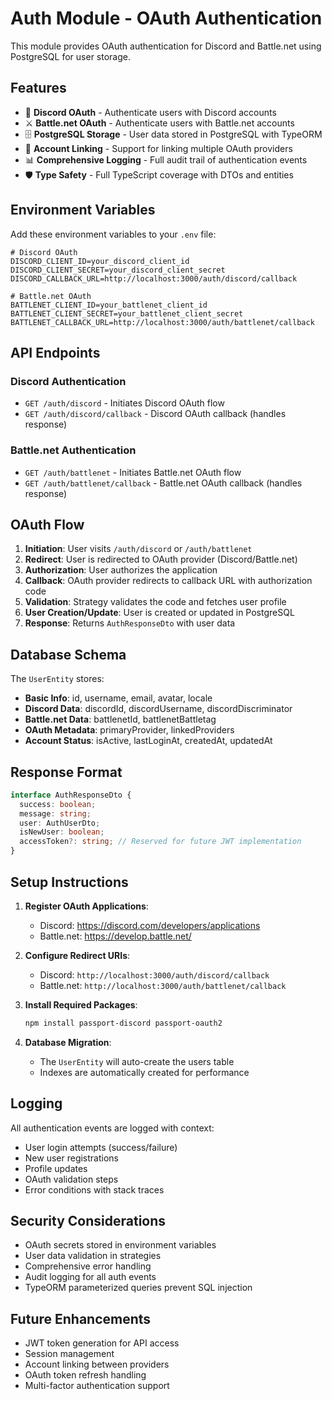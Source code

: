 # Auth Module - OAuth Authentication

This module provides OAuth authentication for Discord and Battle.net using PostgreSQL for user storage.

## Features

- 🔐 **Discord OAuth** - Authenticate users with Discord accounts
- ⚔️ **Battle.net OAuth** - Authenticate users with Battle.net accounts  
- 🗄️ **PostgreSQL Storage** - User data stored in PostgreSQL with TypeORM
- 🔄 **Account Linking** - Support for linking multiple OAuth providers
- 📊 **Comprehensive Logging** - Full audit trail of authentication events
- 🛡️ **Type Safety** - Full TypeScript coverage with DTOs and entities

## Environment Variables

Add these environment variables to your `.env` file:

```env
# Discord OAuth
DISCORD_CLIENT_ID=your_discord_client_id
DISCORD_CLIENT_SECRET=your_discord_client_secret
DISCORD_CALLBACK_URL=http://localhost:3000/auth/discord/callback

# Battle.net OAuth
BATTLENET_CLIENT_ID=your_battlenet_client_id
BATTLENET_CLIENT_SECRET=your_battlenet_client_secret
BATTLENET_CALLBACK_URL=http://localhost:3000/auth/battlenet/callback
```

## API Endpoints

### Discord Authentication

- `GET /auth/discord` - Initiates Discord OAuth flow
- `GET /auth/discord/callback` - Discord OAuth callback (handles response)

### Battle.net Authentication  

- `GET /auth/battlenet` - Initiates Battle.net OAuth flow
- `GET /auth/battlenet/callback` - Battle.net OAuth callback (handles response)

## OAuth Flow

1. **Initiation**: User visits `/auth/discord` or `/auth/battlenet`
2. **Redirect**: User is redirected to OAuth provider (Discord/Battle.net)
3. **Authorization**: User authorizes the application
4. **Callback**: OAuth provider redirects to callback URL with authorization code
5. **Validation**: Strategy validates the code and fetches user profile
6. **User Creation/Update**: User is created or updated in PostgreSQL
7. **Response**: Returns `AuthResponseDto` with user data

## Database Schema

The `UserEntity` stores:

- **Basic Info**: id, username, email, avatar, locale
- **Discord Data**: discordId, discordUsername, discordDiscriminator
- **Battle.net Data**: battlenetId, battlenetBattletag
- **OAuth Metadata**: primaryProvider, linkedProviders
- **Account Status**: isActive, lastLoginAt, createdAt, updatedAt

## Response Format

```typescript
interface AuthResponseDto {
  success: boolean;
  message: string;
  user: AuthUserDto;
  isNewUser: boolean;
  accessToken?: string; // Reserved for future JWT implementation
}
```

## Setup Instructions

1. **Register OAuth Applications**:
   - Discord: https://discord.com/developers/applications
   - Battle.net: https://develop.battle.net/

2. **Configure Redirect URIs**:
   - Discord: `http://localhost:3000/auth/discord/callback`
   - Battle.net: `http://localhost:3000/auth/battlenet/callback`

3. **Install Required Packages**:
   ```bash
   npm install passport-discord passport-oauth2
   ```

4. **Database Migration**:
   - The `UserEntity` will auto-create the users table
   - Indexes are automatically created for performance

## Logging

All authentication events are logged with context:

- User login attempts (success/failure)
- New user registrations
- Profile updates
- OAuth validation steps
- Error conditions with stack traces

## Security Considerations

- OAuth secrets stored in environment variables
- User data validation in strategies
- Comprehensive error handling
- Audit logging for all auth events
- TypeORM parameterized queries prevent SQL injection

## Future Enhancements

- JWT token generation for API access
- Session management
- Account linking between providers
- OAuth token refresh handling
- Multi-factor authentication support